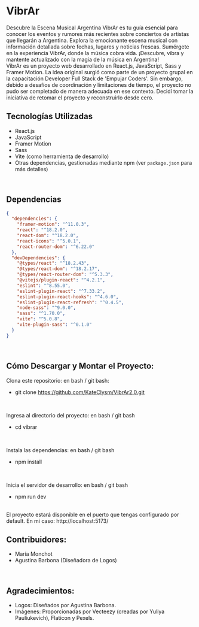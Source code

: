 # VibrAr

Descubre la Escena Musical Argentina
VibrAr es tu guía esencial para conocer los eventos y rumores más recientes sobre conciertos de artistas que llegarán a Argentina. Explora la emocionante escena musical con información detallada sobre fechas, lugares y noticias frescas. Sumérgete en la experiencia VibrAr, donde la música cobra vida. ¡Descubre, vibra y mantente actualizado con la magia de la música en Argentina!
<br/>
VibrAr es un proyecto web desarrollado en React.js, JavaScript, Sass y Framer Motion. La idea original surgió como parte de un proyecto grupal en la capacitación Developer Full Stack de 'Empujar Coders'. Sin embargo, debido a desafíos de coordinación y limitaciones de tiempo, el proyecto no pudo ser completado de manera adecuada en ese contexto. Decidí tomar la iniciativa de retomar el proyecto y reconstruirlo desde cero.
<br/>

## Tecnologías Utilizadas
- React.js
- JavaScript
- Framer Motion
- Sass
- Vite (como herramienta de desarrollo)
- Otras dependencias, gestionadas mediante npm (ver `package.json` para más detalles)
<br/>

## Dependencias

```json
{
  "dependencies": {
    "framer-motion": "^11.0.3",
    "react": "^18.2.0",
    "react-dom": "^18.2.0",
    "react-icons": "^5.0.1",
    "react-router-dom": "^6.22.0"
  },
  "devDependencies": {
    "@types/react": "^18.2.43",
    "@types/react-dom": "^18.2.17",
    "@types/react-router-dom": "^5.3.3",
    "@vitejs/plugin-react": "^4.2.1",
    "eslint": "^8.55.0",
    "eslint-plugin-react": "^7.33.2",
    "eslint-plugin-react-hooks": "^4.6.0",
    "eslint-plugin-react-refresh": "^0.4.5",
    "node-sass": "^9.0.0",
    "sass": "^1.70.0",
    "vite": "^5.0.8",
    "vite-plugin-sass": "^0.1.0"
  }
}
```
<br/>

## Cómo Descargar y Montar el Proyecto:
Clona este repositorio:
en bash / git bash:
- git clone https://github.com/KateClysm/VibrAr2.0.git
<br/>

Ingresa al directorio del proyecto:
en bash / git bash
- cd vibrar
<br/>

Instala las dependencias:
en bash / git bash
- npm install
<br/>

Inicia el servidor de desarrollo:
en bash / git bash
- npm run dev
<br/>
El proyecto estará disponible en el puerto que tengas configurado por default. En mi caso: http://localhost:5173/
<br/>

## Contribuidores:
- María Monchot
- Agustina Barbona (Diseñadora de Logos)
<br/>

## Agradecimientos:
- Logos: Diseñados por Agustina Barbona.
- Imágenes: Proporcionadas por Vecteezy (creadas por Yuliya Pauliukevich), Flaticon y Pexels.
